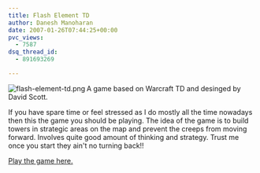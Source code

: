 ```yaml
---
title: Flash Element TD
author: Danesh Manoharan
date: 2007-01-26T07:44:25+00:00
pvc_views:
  - 7587
dsq_thread_id:
  - 891693269

---
```

[<img align="left" src="/techblog/wp-content/uploads/2007/01/flash-element-td.thumbnail.png" alt="flash-element-td.png" title="flash-element-td.png" />][1]A game based on Warcraft TD and desinged by David Scott.

If you have spare time or feel stressed as I do mostly all the time nowadays then this the game you should be playing. The idea of the game is to build towers in strategic areas on the map and prevent the creeps from moving forward. Involves quite good amount of thinking and strategy. Trust me once you start they ain't no turning back!!

[Play the game here.][2]

 [1]: /techblog/wp-content/uploads/2007/01/flash-element-td.png "flash-element-td.png"
 [2]: http://novelconcepts.co.uk/FlashElementTD/ "Flash Element TD"